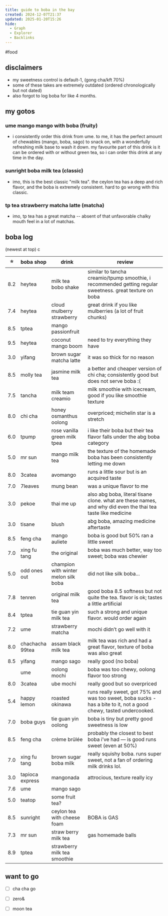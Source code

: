 ```yaml
---
title: guide to boba in the bay
created: 2024-12-07T21:37
updated: 2025-01-20T15:26
hide:
  - Graph
  - Explorer
  - Backlinks
---
```

#food
## disclaimers
- my sweetness control is default-1, (gong cha/kft 70%)
- some of these takes are extremely outdated (ordered chronologically but not dated)
- also forgot to log boba for like 4 months.
## my gotos
### ume mango mango with boba (fruity)
- i consistently order this drink from ume. to me, it has the perfect amount of chewables (mango, boba, sago) to snack on, with a wonderfully refreshing milk base to wash it down. my favourite part of this drink is it can be ordered with or without green tea, so i can order this drink at any time in the day.
### sunright boba milk tea (classic)
- imo, this is the best classic "milk tea". the ceylon tea has a deep and rich flavor, and the boba is extremely consistent. hard to go wrong with this classic.
### tp tea strawberry matcha latte (matcha)
- imo, tp tea has a great matcha -- absent of that unfavorable chalky mouth feel in a lot of matchas.

## boba log
(newest at top)
c

| ⭐   | boba shop       | drink                                | review                                                                                                             |
| --- | --------------- | ------------------------------------ | ------------------------------------------------------------------------------------------------------------------ |
| 8.2 | heytea          | milk tea bobo shake                  | similar to tancha creamio/tpump smoothie, i recommended getting regular sweetness. great texture on boba           |
| 7.4 | heytea          | cloud mulberry strawberry            | great drink if you like mulberries (a lot of fruit chunks)                                                         |
| 8.5 | tptea           | mango passionfruit                   |                                                                                                                    |
| 9.5 | heytea          | coconut mango boom                   | need to try everything they have                                                                                   |
| 3.0 | yifang          | brown sugar matcha latte             | it was so thick for no reason                                                                                      |
| 8.5 | molly tea       | jasmine milk tea                     | a better and cheaper version of chi cha; consistently good but does not serve boba :(                              |
| 7.5 | tancha          | milk team creamio                    | milk smoothie with icecream, good if you like smoothie texture                                                     |
| 8.0 | chi cha         | honey osmanthus oolong               | overpriced; michelin star is a stretch                                                                             |
| 6.0 | tpump           | rose vanilla green milk tpea         | i like their boba but their tea flavor falls under the abg boba category                                           |
| 5.0 | mr sun          | mango milk tea                       | the texture of the homemade boba has been consistently letting me down                                             |
| 8.0 | 3catea          | avomango                             | runs a little sour but is an acquired taste                                                                        |
| 7.0 | 7leaves         | mung bean                            | was a unique flavor to me                                                                                          |
| 3.0 | pekoe           | thai me up                           | also abg boba, literal tisane clone. what are these names, and why did even the thai tea taste like medicine       |
| 3.0 | tisane          | blush                                | abg boba, amazing medicine aftertaste                                                                              |
| 8.5 | feng cha        | mango auliete                        | boba is good but 50% ran a little sweet                                                                            |
| 7.0 | xing fu tang    | the original                         | boba was much better, way too sweet; boba was chewier                                                              |
| 5.0 | odd ones out    | champion with winter melon silk boba | did not like silk boba...                                                                                          |
| 7.8 | tenren          | original milk tea                    | good boba 8.5 softness but not quite the tea. flavor is ok; tastes a little artificial                             |
| 8.4 | tptea           | tie guan yin milk tea                | such a strong and unique flavor. would order again                                                                 |
| 7.2 | ume             | strawberry matcha                    | mochi didn’t go well with it                                                                                       |
| 8.0 | chachacha 99tea | assam black milk tea                 | milk tea was rich and had a great flavor, texture of boba was also great                                           |
| 8.5 | yifang          | mango sago                           | really good (no boba)                                                                                              |
|     | ume             | oolong mochi                         | boba was too chewy, oolong flavor too strong                                                                       |
| 8.0 | 3catea          | ube mochi                            | really good but so overpriced                                                                                      |
| 5.4 | happy lemon     | roasted okinawa                      | runs really sweet, got 75% and was too sweet, boba sucks - has a bite to it, not a good chewy, tasted undercooked. |
| 7.0 | boba guys       | tie guan yin oolong                  | boba is tiny but pretty good sweetness is low                                                                      |
| 8.5 | feng cha        | crème brûlée                         | probably the closest to best boba i’ve had — is good runs sweet (even at 50%)                                      |
| 7.0 | xing fu tang    | brown sugar boba milk                | really squishy boba. runs super sweet, not a fan of ordering milk drinks lol.                                      |
| 3.0 | tapioca express | mangonada                            | attrocious, texture really icy                                                                                     |
| 7.6 | ume             | mango sago                           |                                                                                                                    |
| 5.0 | teatop          | some fruit tea?                      |                                                                                                                    |
| 8.5 | sunright        | ceylon tea with cheese foam          | BOBA is GAS                                                                                                        |
| 7.3 | mr sun          | straw berry milk tea                 | gas homemade balls                                                                                                 |
| 8.9 | tptea           | strawberry milk tea smoothie         |                                                                                                                    |

## want to go
- [ ] cha cha go
- [ ] zero&
- [ ] moon tea


<style>
  table {
    margin: 0rem !important;
    padding: 0rem !important;
  }

  td:first-of-type, th:first-of-type {
    min-width: auto !important;
  }

  td:nth-of-type(3), th:nth-of-type(3) {
    min-width: 100px !important;
  }

  td:nth-of-type(4), th:nth-of-type(4) {
    min-width: 240px !important;
  }
</style>